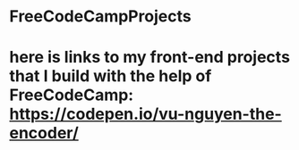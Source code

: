 # FreeCodeCampProjects
# here is links to my front-end projects that I build with the help of FreeCodeCamp: https://codepen.io/vu-nguyen-the-encoder/
